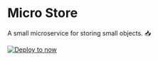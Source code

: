 # Micro Store
A small microservice for storing small objects. 📥

[![Deploy to now](https://deploy.now.sh/static/button.svg)](https://deploy.now.sh/?repo=https://github.com/hugomd/micro-store)
